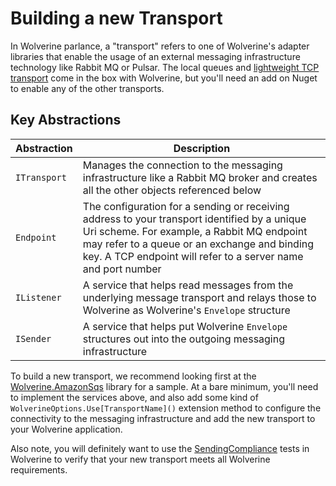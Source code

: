 # Building a new Transport

In Wolverine parlance, a "transport" refers to one of Wolverine's adapter libraries that enable the usage of an
external messaging infrastructure technology like Rabbit MQ or Pulsar. The local queues and [lightweight TCP transport](/tcp)
come in the box with Wolverine, but you'll need an add on Nuget to enable any of the other transports.

## Key Abstractions

| Abstraction  | Description                                                                                                                                                                                                                                                 |
|--------------|-------------------------------------------------------------------------------------------------------------------------------------------------------------------------------------------------------------------------------------------------------------|
| `ITransport` | Manages the connection to the messaging infrastructure like a Rabbit MQ broker and creates all the other objects referenced below                                                                                                                           |
| `Endpoint`   | The configuration for a sending or receiving address to your transport identified by a unique Uri scheme. For example, a Rabbit MQ endpoint may refer to a queue or an exchange and binding key. A TCP endpoint will refer to a server name and port number |
| `IListener`  | A service that helps read messages from the underlying message transport and relays those to Wolverine as Wolverine's `Envelope` structure                                                                                                                        |
| `ISender`    | A service that helps put Wolverine `Envelope` structures out into the outgoing messaging infrastructure                                                                                                                                                        |

To build a new transport, we recommend looking first at the [Wolverine.AmazonSqs](https://github.com/JasperFx/wolverine/tree/master/src/Wolverine.Pulsar) library
for a sample. At a bare minimum, you'll need to implement the services above, and also add some kind of `WolverineOptions.Use[TransportName]()` extension
method to configure the connectivity to the messaging infrastructure and add the new transport to your Wolverine application.

Also note, you will definitely want to use the [SendingCompliance](https://github.com/JasperFx/wolverine/blob/master/src/TestingSupport/Compliance/SendingCompliance.cs)
tests in Wolverine to verify that your new transport meets all Wolverine requirements.

